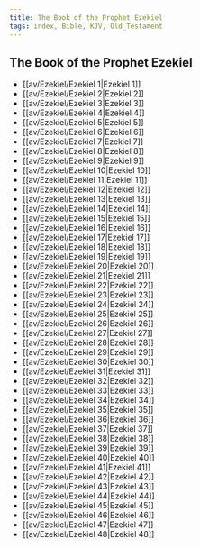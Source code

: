 ```yaml
---
title: The Book of the Prophet Ezekiel
tags: index, Bible, KJV, Old_Testament
---
```


## The Book of the Prophet Ezekiel

- [[av/Ezekiel/Ezekiel 1|Ezekiel 1]]
- [[av/Ezekiel/Ezekiel 2|Ezekiel 2]]
- [[av/Ezekiel/Ezekiel 3|Ezekiel 3]]
- [[av/Ezekiel/Ezekiel 4|Ezekiel 4]]
- [[av/Ezekiel/Ezekiel 5|Ezekiel 5]]
- [[av/Ezekiel/Ezekiel 6|Ezekiel 6]]
- [[av/Ezekiel/Ezekiel 7|Ezekiel 7]]
- [[av/Ezekiel/Ezekiel 8|Ezekiel 8]]
- [[av/Ezekiel/Ezekiel 9|Ezekiel 9]]
- [[av/Ezekiel/Ezekiel 10|Ezekiel 10]]
- [[av/Ezekiel/Ezekiel 11|Ezekiel 11]]
- [[av/Ezekiel/Ezekiel 12|Ezekiel 12]]
- [[av/Ezekiel/Ezekiel 13|Ezekiel 13]]
- [[av/Ezekiel/Ezekiel 14|Ezekiel 14]]
- [[av/Ezekiel/Ezekiel 15|Ezekiel 15]]
- [[av/Ezekiel/Ezekiel 16|Ezekiel 16]]
- [[av/Ezekiel/Ezekiel 17|Ezekiel 17]]
- [[av/Ezekiel/Ezekiel 18|Ezekiel 18]]
- [[av/Ezekiel/Ezekiel 19|Ezekiel 19]]
- [[av/Ezekiel/Ezekiel 20|Ezekiel 20]]
- [[av/Ezekiel/Ezekiel 21|Ezekiel 21]]
- [[av/Ezekiel/Ezekiel 22|Ezekiel 22]]
- [[av/Ezekiel/Ezekiel 23|Ezekiel 23]]
- [[av/Ezekiel/Ezekiel 24|Ezekiel 24]]
- [[av/Ezekiel/Ezekiel 25|Ezekiel 25]]
- [[av/Ezekiel/Ezekiel 26|Ezekiel 26]]
- [[av/Ezekiel/Ezekiel 27|Ezekiel 27]]
- [[av/Ezekiel/Ezekiel 28|Ezekiel 28]]
- [[av/Ezekiel/Ezekiel 29|Ezekiel 29]]
- [[av/Ezekiel/Ezekiel 30|Ezekiel 30]]
- [[av/Ezekiel/Ezekiel 31|Ezekiel 31]]
- [[av/Ezekiel/Ezekiel 32|Ezekiel 32]]
- [[av/Ezekiel/Ezekiel 33|Ezekiel 33]]
- [[av/Ezekiel/Ezekiel 34|Ezekiel 34]]
- [[av/Ezekiel/Ezekiel 35|Ezekiel 35]]
- [[av/Ezekiel/Ezekiel 36|Ezekiel 36]]
- [[av/Ezekiel/Ezekiel 37|Ezekiel 37]]
- [[av/Ezekiel/Ezekiel 38|Ezekiel 38]]
- [[av/Ezekiel/Ezekiel 39|Ezekiel 39]]
- [[av/Ezekiel/Ezekiel 40|Ezekiel 40]]
- [[av/Ezekiel/Ezekiel 41|Ezekiel 41]]
- [[av/Ezekiel/Ezekiel 42|Ezekiel 42]]
- [[av/Ezekiel/Ezekiel 43|Ezekiel 43]]
- [[av/Ezekiel/Ezekiel 44|Ezekiel 44]]
- [[av/Ezekiel/Ezekiel 45|Ezekiel 45]]
- [[av/Ezekiel/Ezekiel 46|Ezekiel 46]]
- [[av/Ezekiel/Ezekiel 47|Ezekiel 47]]
- [[av/Ezekiel/Ezekiel 48|Ezekiel 48]]
